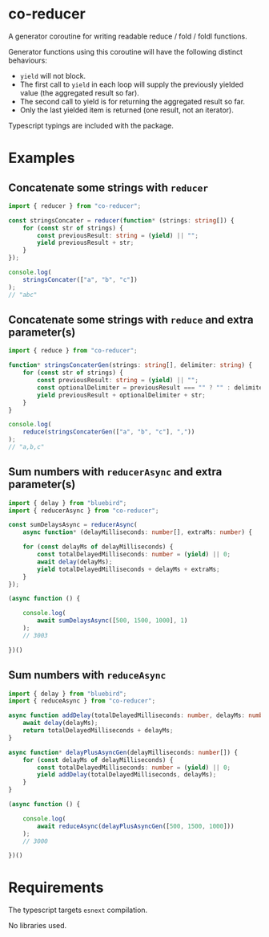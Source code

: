 # co-reducer

A generator coroutine for writing readable reduce / fold / foldl functions.

Generator functions using this coroutine will have the following distinct behaviours:

- `yield` will not block.
- The first call to `yield` in each loop will supply the previously yielded value (the aggregated result so far).
- The second call to yield is for returning the aggregated result so far.
- Only the last yielded item is returned (one result, not an iterator).

Typescript typings are included with the package.

# Examples

## Concatenate some strings with `reducer`

```typescript
import { reducer } from "co-reducer";

const stringsConcater = reducer(function* (strings: string[]) {
    for (const str of strings) {
        const previousResult: string = (yield) || "";
        yield previousResult + str;
    }
});

console.log(
    stringsConcater(["a", "b", "c"])
);
// "abc"
```

## Concatenate some strings with `reduce` and extra parameter(s)

```typescript
import { reduce } from "co-reducer";

function* stringsConcaterGen(strings: string[], delimiter: string) {
    for (const str of strings) {
        const previousResult: string = (yield) || "";
        const optionalDelimiter = previousResult === "" ? "" : delimiter;
        yield previousResult + optionalDelimiter + str;
    }
}

console.log(
    reduce(stringsConcaterGen(["a", "b", "c"], ","))
);
// "a,b,c"
```

## Sum numbers with `reducerAsync` and extra parameter(s)

```typescript
import { delay } from "bluebird";
import { reducerAsync } from "co-reducer";

const sumDelaysAsync = reducerAsync(
    async function* (delayMilliseconds: number[], extraMs: number) {

    for (const delayMs of delayMilliseconds) {
        const totalDelayedMilliseconds: number = (yield) || 0;
        await delay(delayMs);
        yield totalDelayedMilliseconds + delayMs + extraMs;
    }
});

(async function () {

    console.log(
        await sumDelaysAsync([500, 1500, 1000], 1)
    );
    // 3003

})()
```

## Sum numbers with `reduceAsync`

```typescript
import { delay } from "bluebird";
import { reduceAsync } from "co-reducer";

async function addDelay(totalDelayedMilliseconds: number, delayMs: number): Promise<number> {
    await delay(delayMs);
    return totalDelayedMilliseconds + delayMs;
}

async function* delayPlusAsyncGen(delayMilliseconds: number[]) {
    for (const delayMs of delayMilliseconds) {
        const totalDelayedMilliseconds: number = (yield) || 0;
        yield addDelay(totalDelayedMilliseconds, delayMs);
    }
}

(async function () {

    console.log(
        await reduceAsync(delayPlusAsyncGen([500, 1500, 1000]))
    );
    // 3000

})()
```

# Requirements

The typescript targets `esnext` compilation.

No libraries used.